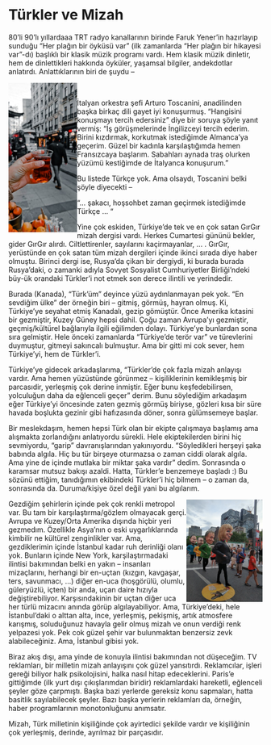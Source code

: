 # Türkler ve Mizah

80’li 90’lı yıllardaaa TRT radyo kanallarının birinde Faruk Yener’in hazırlayıp sunduğu “Her plağın bir öyküsü var” (ilk zamanlarda “Her plağın bir hikayesi var”-dı) başlıklı bir klasik müzik programı vardı. Hem klasik müzik dinletir, hem de dinlettikleri hakkında öyküler, yaşamsal bilgiler, andekdotlar anlatırdı. Anlattıklarının biri de şuydu – 

<!-- ![image](pexels-photo-7547803.jpeg)  -->
<img align="left" width="27%" height="27%" src="pexels-photo-7547803.jpeg">&nbsp;&nbsp;&nbsp;&nbsp;  

İtalyan orkestra şefi Arturo Toscanini, anadilinden başka birkaç dili gayet iyi konuşurmuş. “Hangisini konuşmayı tercih edersiniz” diye bir soruya şöyle yanıt vermiş: 
“İş görüşmelerinde İngilizceyi tercih ederim. Birini kızdırmak, korkutmak istediğimde Almanca’ya geçerim. Güzel bir kadınla karşılaştığımda hemen Fransızcaya başlarım. Sabahları aynada traş olurken yüzümü kestiğimde de İtalyanca konuşurum.”

Bu listede Türkçe yok. Ama olsaydı, Toscanini belki şöyle diyecekti – 

“... şakacı, hoşsohbet zaman geçirmek istediğimde Türkçe ... “

Yine çok eskiden, Türkiye’de tek ve en çok satan GırGır mizah dergisi vardı. Herkes Cumartesi gününü bekler, gider GırGır alırdı. Ciltlettirenler, sayılarını kaçirmayanlar, ... . GırGır, yerüstünde en çok satan tüm mizah dergileri içinde ikinci sırada diye haber olmuştu.  Birinci dergi ise, Rusya’da çikan bir dergiydi, ki burada burada Rusya’daki, o zamanki adıyla Sovyet Sosyalist Cumhuriyetler Birliği’ndeki büy-ük orandaki Türkler’i not etmek son derece ilintili ve yerindedir.

Burada (Kanada), “Türk’üm” deyince yüzü aydınlanmayan pek yok. “En sevdiğim ülke” der örneğin biri – gitmiş, görmüş, hayran olmuş. Ki, Türkiye’ye seyahat etmiş Kanadalı, gezip gömüştür. Önce Amerika kıtasini bir gezmiştir, Kuzey Güney hepsi dahil. Çoğu zaman Avrupa’yı gezmiştir, geçmiş/kültürel bağlarıyla ilgili eğilimden dolayı. Türkiye’ye bunlardan sona sıra gelmiştir. Hele önceki zamanlarda “Türkiye’de terör var” ve türevlerini duymuştur, gitmeyi sakıncalı bulmuştur. Ama bir gitti mi cok sever, hem Türkiye’yi, hem de Türkler’i. 

Türkiye’ye gidecek arkadaşlarıma, “Türkler’de çok fazla mizah anlayışı vardır. Ama hemen yüzüstünde görünmez – kişiliklerinin kemikleşmiş bir parcasıdir, yerleşmiş çok derine inmiştir. Eğer bunu keşfedebilirsen, yolculuğun daha da eğlenceli geçer” derim. Bunu söylediğim arkadaşım eğer Türkiye’yi öncesinde zaten gezmiş görmüş biriyse, gözleri kısa bir süre havada boşlukta gezinir gibi hafızasında döner, sonra gülümsemeye başlar. 

Bir meslekdaşım, hemen hepsi Türk olan bir ekipte çalışmaya başlamış ama alışmakta zorlandığını anlatıyordu sürekli. Hele ekiptekilerden birini hiç sevmiyordu, “garip” davranışlarından yakınıyordu. “Söyledikleri herşeyi şaka babında algıla. Hiç bu tür birşeye oturmazsa o zaman ciddi olarak algıla. Ama yine de içinde mutlaka bir miktar şaka vardır” dedim. Sonrasında o karamsar mutsuz bakışı azaldi. Hatta, Türkler’e benzemeye başladı :) Bu sözünü ettiğim, tanıdığımın ekibindeki Türkler’i hiç bilmem – o zaman da, sonrasında da. Duruma/kişiye özel değil yani bu algılarım.

<img align="right" width="30%" height="30%" src="Mtl.jpg">

Gezdiğim şehirlerin içinde pek çok renkli metropol var. Bu tam bir karşılaştırma/gözlem olmayacak gerçi. Avrupa ve Kuzey/Orta Amerika dışında hiçbir yeri gezmedım. Özellikle Asya’nın o eski uygarlıklarında kimbilir ne kültürel zenginlikler var. Ama, gezdiklerimin içinde İstanbul kadar ruh derinliği olanı yok. Bunların içinde New York, karşilaştırmadaki ilintisi bakımından belki en yakın – insanları mizaçlarını, herhangi bir en-uçtan (kızgın, kavgaşar, ters, savunmacı, ...) diğer en-uca (hoşgörülü, olumlu, güleryüzlü, içten) bir anda, uçan daire hızıyla değiştirebiliyor. Karşısındakinin bir uçtan diğer uca her türlü mizacını anında görüp algılayabiliyor. Ama, Türkiye’deki, hele İstanbul’daki o alttan alta, ince, yerleşmiş, pekişmiş, artık atmosfere karışmış, soluduğunuz havayla gelir olmuş mizah ve onun verdiği renk yelpazesi yok. Pek cok güzel şehir var bulunmaktan benzersiz zevk alabileceğiniz. Ama, İstanbul gibisi yok. 

Biraz akış dışı, ama yinde de konuyla ilintisi bakımından not düşeceğim. TV reklamları, bir milletin mizah  anlayışını çok güzel yansıtırdı. Reklamcılar, işleri gereği biliyor halk psikolojisini, halka nasıl hitap edeceklerini. Paris’e gittiğimde (ilk yurt dışı çıkışlarımdan biridir) reklamlardaki hareketli, eğlenceli şeyler göze çarpmıştı. Başka bazi yerlerde gereksiz konu sapmaları, hatta basitlik sayılabilecek şeyler. Bazı başka yerlerin reklamları da, örneğin, haber programlarının monotonluğunu anımsatır. 

Mizah, Türk milletinin kişiliğinde çok ayirtedici şekilde vardır ve kişiliğinin çok yerleşmiş, derinde, ayrılmaz bir parçasıdır.  

